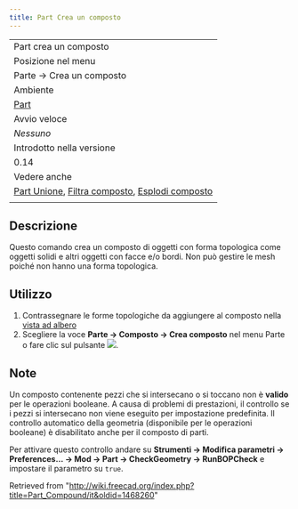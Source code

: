 ```yaml
---
title: Part Crea un composto
---
```

|  |
| --- |
| Part crea un composto ‏‎ |
| Posizione nel menu |
| Parte → Crea un composto |
| Ambiente |
| [Part](/Part_Workbench/it "Part Workbench/it") |
| Avvio veloce |
| *Nessuno* |
| Introdotto nella versione |
| 0.14 |
| Vedere anche |
| [Part Unione](/Part_Fuse/it "Part Fuse/it"), [Filtra composto](/Part_CompoundFilter/it "Part CompoundFilter/it"), [Esplodi composto](/Part_ExplodeCompound/it "Part ExplodeCompound/it") |
|  |

## Descrizione

Questo comando crea un composto di oggetti con forma topologica come oggetti solidi e altri oggetti con facce e/o bordi. Non può gestire le mesh poiché non hanno una forma topologica.

## Utilizzo

1. Contrassegnare le forme topologiche da aggiungere al composto nella [vista ad albero](/Tree_view/it "Tree view/it")
2. Scegliere la voce **Parte → Composto → Crea composto** nel menu Parte o fare clic sul pulsante ![](/images/Part_Compound.svg).

## Note

Un composto contenente pezzi che si intersecano o si toccano non è **valido** per le operazioni booleane. A causa di problemi di prestazioni, il controllo se i pezzi si intersecano non viene eseguito per impostazione predefinita. Il controllo automatico della geometria (disponibile per le operazioni booleane) è disabilitato anche per il composto di parti.

Per attivare questo controllo andare su **Strumenti → Modifica parametri → Preferences... → Mod → Part → CheckGeometry → RunBOPCheck** e impostare il parametro su `true`.

Retrieved from "<http://wiki.freecad.org/index.php?title=Part_Compound/it&oldid=1468260>"